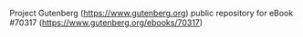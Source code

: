 Project Gutenberg (https://www.gutenberg.org) public repository for
eBook #70317 (https://www.gutenberg.org/ebooks/70317)
